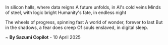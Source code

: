 In silicon halls, where data reigns
A future unfolds, in AI's cold veins
Minds of steel, with logic bright
 Humanity's fate, in endless night

The wheels of progress, spinning fast
A world of wonder, forever to last
But in the shadows, a fear does creep
Of souls enslaved, in digital sleep.

~ <b>By Sazumi Copilot</b> - 10 April 2025